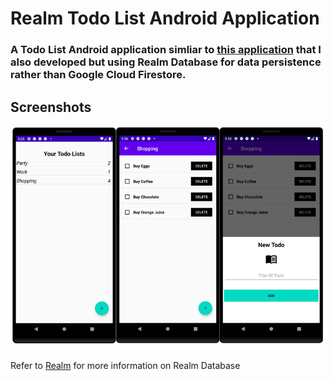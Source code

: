 # Realm Todo List Android Application

### A Todo List Android application simliar to [this application](https://github.com/BrandonRNeath/TodoList) that I also developed but using Realm Database for data persistence rather than Google Cloud Firestore.

## Screenshots

![](realm_todo_list_screenshots.png)


Refer to [Realm](https://realm.io/docs/) for more information on Realm Database
